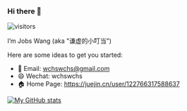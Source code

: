 ### Hi there 👋

![visitors](https://visitor-badge.glitch.me/badge?page_id=wchswchs&left_color=green&right_color=red)

I’m Jobs Wang (aka "谦虚的小叮当")

Here are some ideas to get you started:

- 📧 Email: wchswchs@gmail.com
- 😄 Wechat: wchswchs
- 🏠 Home Page: https://juejin.cn/user/122766317588637

[![My GitHub stats](https://github-readme-stats.vercel.app/api?username=wchswchs&show_icons=true&count_private=false&theme=cobalt)](https://github.com/anuraghazra/github-readme-stats)
